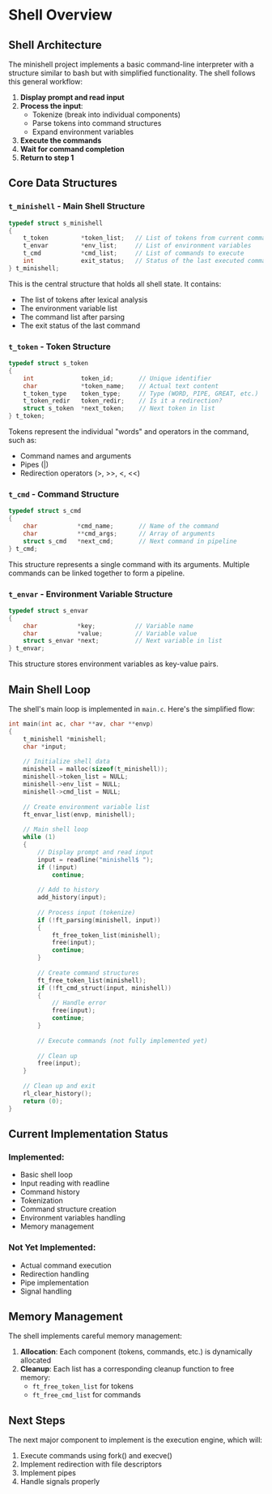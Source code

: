 # Shell Overview

## Shell Architecture

The minishell project implements a basic command-line interpreter with a structure similar to bash but with simplified functionality. The shell follows this general workflow:

1. **Display prompt and read input**
2. **Process the input**:
   - Tokenize (break into individual components)
   - Parse tokens into command structures
   - Expand environment variables
3. **Execute the commands**
4. **Wait for command completion**
5. **Return to step 1**

## Core Data Structures

### `t_minishell` - Main Shell Structure

```c
typedef struct s_minishell
{
    t_token         *token_list;   // List of tokens from current command
    t_envar         *env_list;     // List of environment variables
    t_cmd           *cmd_list;     // List of commands to execute
    int             exit_status;   // Status of the last executed command
} t_minishell;
```

This is the central structure that holds all shell state. It contains:
- The list of tokens after lexical analysis
- The environment variable list
- The command list after parsing
- The exit status of the last command

### `t_token` - Token Structure

```c
typedef struct s_token
{
    int             token_id;       // Unique identifier
    char            *token_name;    // Actual text content
    t_token_type    token_type;     // Type (WORD, PIPE, GREAT, etc.)
    t_token_redir   token_redir;    // Is it a redirection?
    struct s_token  *next_token;    // Next token in list
} t_token;
```

Tokens represent the individual "words" and operators in the command, such as:
- Command names and arguments
- Pipes (|)
- Redirection operators (>, >>, <, <<)

### `t_cmd` - Command Structure

```c
typedef struct s_cmd
{
    char           *cmd_name;       // Name of the command
    char           **cmd_args;      // Array of arguments
    struct s_cmd   *next_cmd;       // Next command in pipeline
} t_cmd;
```

This structure represents a single command with its arguments. Multiple commands can be linked together to form a pipeline.

### `t_envar` - Environment Variable Structure

```c
typedef struct s_envar
{
    char           *key;           // Variable name
    char           *value;         // Variable value
    struct s_envar *next;          // Next variable in list
} t_envar;
```

This structure stores environment variables as key-value pairs.

## Main Shell Loop

The shell's main loop is implemented in `main.c`. Here's the simplified flow:

```c
int main(int ac, char **av, char **envp)
{
    t_minishell *minishell;
    char *input;
    
    // Initialize shell data
    minishell = malloc(sizeof(t_minishell));
    minishell->token_list = NULL;
    minishell->env_list = NULL;
    minishell->cmd_list = NULL;
    
    // Create environment variable list
    ft_envar_list(envp, minishell);
    
    // Main shell loop
    while (1)
    {
        // Display prompt and read input
        input = readline("minishell$ ");
        if (!input)
            continue;
            
        // Add to history
        add_history(input);
        
        // Process input (tokenize)
        if (!ft_parsing(minishell, input))
        {
            ft_free_token_list(minishell);
            free(input);
            continue;
        }
        
        // Create command structures
        ft_free_token_list(minishell);
        if (!ft_cmd_struct(input, minishell))
        {
            // Handle error
            free(input);
            continue;
        }
        
        // Execute commands (not fully implemented yet)
        
        // Clean up
        free(input);
    }
    
    // Clean up and exit
    rl_clear_history();
    return (0);
}
```

## Current Implementation Status

### Implemented:
- Basic shell loop
- Input reading with readline
- Command history
- Tokenization
- Command structure creation
- Environment variables handling
- Memory management

### Not Yet Implemented:
- Actual command execution
- Redirection handling
- Pipe implementation
- Signal handling

## Memory Management

The shell implements careful memory management:

1. **Allocation**: Each component (tokens, commands, etc.) is dynamically allocated
2. **Cleanup**: Each list has a corresponding cleanup function to free memory:
   - `ft_free_token_list` for tokens
   - `ft_free_cmd_list` for commands

## Next Steps

The next major component to implement is the execution engine, which will:
1. Execute commands using fork() and execve()
2. Implement redirection with file descriptors
3. Implement pipes
4. Handle signals properly 